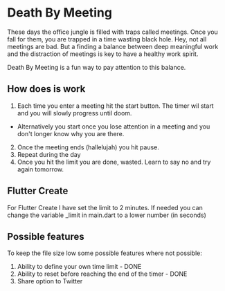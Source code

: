 # Death By Meeting

These days the office jungle is filled with traps called meetings. Once you fall for them, you are trapped in a time wasting black hole.
Hey, not all meetings are bad. But a finding a balance between deep meaningful work and the distraction of meetings is key to have a healthy work spirit.

Death By Meeting is a fun way to pay attention to this balance.

## How does is work

1. Each time you enter a meeting hit the start button. The timer wil start and you will slowly progress until doom.
 - Alternatively you start once you lose attention in a meeting and you don't longer know why you are there.
2. Once the meeting ends (hallelujah) you hit pause.
3. Repeat during the day
4. Once you hit the limit you are done, wasted. Learn to say no and try again tomorrow.

## Flutter Create

For Flutter Create I have set the limit to 2 minutes. If needed you can change the variable _limit in main.dart to a lower number (in seconds)


## Possible features

To keep the file size low some possible features where not possible:
1. Ability to define your own time limit - DONE
2. Ability to reset before reaching the end of the timer - DONE
3. Share option to Twitter



